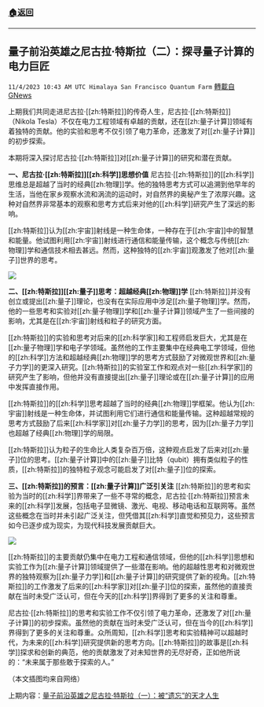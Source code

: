 ###  [:house:返回](README.md)
---


## 量子前沿英雄之尼古拉·特斯拉（二）：探寻量子计算的电力巨匠
`11/4/2023 10:43 AM UTC Himalaya San Francisco Quantum Farm` [轉載自GNews](https://gnews.org/articles/1919785)


上期我们共同走进尼古拉·[[zh:特斯拉]]的传奇人生，尼古拉·[[zh:特斯拉]]（Nikola Tesla）不仅在电力工程领域有卓越的贡献，还在[[zh:量子计算]]领域有着独特的贡献。他的实验和思考不仅引领了电力革命，还激发了对[[zh:量子计算]]的初步探索。

本期将深入探讨尼古拉·[[zh:特斯拉]]对[[zh:量子计算]]的研究和潜在贡献。

**一、尼古拉·[[zh:特斯拉]][[zh:科学]]思想价值**
尼古拉·[[zh:特斯拉]]的[[zh:科学]]思维总是超越了当时的经典[[zh:物理]]学。他的独特思考方式可以追溯到他早年的生活，当他在家乡观察水流和涡流的运动时，对自然界的奥秘产生了浓厚兴趣。这种对自然界非常基本的观察和思考方式后来对他的[[zh:科学]]研究产生了深远的影响。
 
[[zh:特斯拉]]认为[[zh:宇宙]]射线是一种生命体，一种存在于[[zh:宇宙]]中的智慧和能量。他试图利用[[zh:宇宙]]射线进行通信和能量传输，这个概念与传统[[zh:物理]]学和通信技术相去甚远。然而，这种独特的[[zh:宇宙]]观激发了他对[[zh:量子]]世界的思考。

![](ipfs://QmZ5KrLx16mHBL5u8i2r9yHmErkKQijhc35fwPvYSX6S5b?.png)

**二、[[zh:特斯拉]][[zh:量子]]思考：超越经典[[zh:物理]]学**
[[zh:特斯拉]]并没有创立或提出[[zh:量子]]理论，也没有在实际应用中涉足[[zh:量子物理]]学。然而，他的一些思考和实验对[[zh:量子物理]]学和[[zh:量子计算]]领域产生了一些间接的影响，尤其是在[[zh:宇宙]]射线和粒子的研究方面。
 
[[zh:特斯拉]]的实验和思考对后来的[[zh:科学家]]和工程师启发巨大，尤其是在[[zh:量子物理]]学和电子学领域。虽然他的工作主要集中在经典电工学领域，但他的[[zh:科学]]方法和超越经典[[zh:物理]]学的思考方式鼓励了对微观世界和[[zh:量子力学]]的更深入研究。[[zh:特斯拉]]的实验室工作和观点对一些[[zh:科学家]]的研究产生了影响，但他并没有直接提出[[zh:量子]]理论或在[[zh:量子计算]]的应用中发挥直接作用。

[[zh:特斯拉]]的[[zh:科学]]思考超越了当时的经典[[zh:物理]]学框架。他认为[[zh:宇宙]]射线是一种生命体，并试图利用它们进行通信和能量传输。这种超越常规的思考方式鼓励了后来[[zh:科学家]]对[[zh:量子力学]]的思考，因为[[zh:量子力学]]也超越了经典[[zh:物理]]学的局限。
 
[[zh:特斯拉]]认为粒子的生命比人类复杂百万倍，这种观点启发了后来对[[zh:量子]]位的思考。[[zh:量子计算]]中的[[zh:量子]]比特（qubit）拥有类似粒子的性质，[[zh:特斯拉]]的独特粒子观念可能启发了对[[zh:量子]]位的探索。

**三、[[zh:特斯拉]]的预言：[[zh:量子计算]]广泛引关注**
[[zh:特斯拉]]的思考和实验为当时的[[zh:科学]]界带来了一些不寻常的概念，尼古拉·[[zh:特斯拉]]预言未来的[[zh:科学]]发展，包括电子显微镜、激光、电视、移动电话和互联网等。虽然这些概念在当时并未引起广泛关注，但凭借其[[zh:科学]]直觉和预见力，这些预言如今已逐步成为现实，为现代科技发展贡献巨大。

![](ipfs://QmPCzzfSamJsEuXFZ1ue94oJHNFGAgxHeGLJGvN4cGjVoy?.png)

[[zh:特斯拉]]的主要贡献仍集中在电力工程和通信领域，但他的[[zh:科学]]思想和实验工作为[[zh:量子计算]]领域提供了一些潜在影响。他的超越性思考和对微观世界的独特观察为[[zh:量子力学]]和[[zh:量子计算]]的研究提供了新的视角。[[zh:特斯拉]]的工作激发了后来的[[zh:科学家]]对[[zh:量子]]位的探索，虽然他的直接贡献在当时未受广泛认可，但在今天的[[zh:科学]]界得到了更多的关注和尊重。
 
尼古拉·[[zh:特斯拉]]的思考和实验工作不仅引领了电力革命，还激发了对[[zh:量子计算]]的初步探索。虽然他的贡献在当时未受广泛认可，但在当今的[[zh:科学]]界得到了更多的关注和尊重。众所周知，[[zh:科学]]思考和实验精神可以超越时代，为未来的[[zh:科学]]研究提供新的思考方向。[[zh:特斯拉]]的故事是[[zh:科学]]探求和创新的典范，他的贡献激发了对未知世界的无尽好奇，正如他所说的：“未来属于那些敢于探索的人。”

（本文插图均来自网络）

上期内容：[量子前沿英雄之尼古拉·特斯拉（一）：被“遗忘”的天才人生](https://gnews.org/m/1830627)



